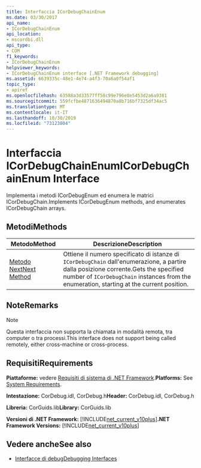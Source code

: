 ```yaml
---
title: Interfaccia ICorDebugChainEnum
ms.date: 03/30/2017
api_name:
- ICorDebugChainEnum
api_location:
- mscordbi.dll
api_type:
- COM
f1_keywords:
- ICorDebugChainEnum
helpviewer_keywords:
- ICorDebugChainEnum interface [.NET Framework debugging]
ms.assetid: 6639335c-48e1-4e74-a4f3-70a6a0f54af1
topic_type:
- apiref
ms.openlocfilehash: 63588a3d33577ff58c99e796e8e5453d2a6a9381
ms.sourcegitcommit: 559fcfbe4871636494870a8b716bf7325df34ac5
ms.translationtype: MT
ms.contentlocale: it-IT
ms.lasthandoff: 10/30/2019
ms.locfileid: "73123804"
---
```

# <a name="icordebugchainenum-interface"></a><span data-ttu-id="a1588-102">Interfaccia ICorDebugChainEnum</span><span class="sxs-lookup"><span data-stu-id="a1588-102">ICorDebugChainEnum Interface</span></span>

<span data-ttu-id="a1588-103">Implementa i metodi ICorDebugEnum ed enumera le matrici ICorDebugChain.</span><span class="sxs-lookup"><span data-stu-id="a1588-103">Implements ICorDebugEnum methods, and enumerates ICorDebugChain arrays.</span></span>  
  
## <a name="methods"></a><span data-ttu-id="a1588-104">Metodi</span><span class="sxs-lookup"><span data-stu-id="a1588-104">Methods</span></span>  
  
|<span data-ttu-id="a1588-105">Metodo</span><span class="sxs-lookup"><span data-stu-id="a1588-105">Method</span></span>|<span data-ttu-id="a1588-106">Descrizione</span><span class="sxs-lookup"><span data-stu-id="a1588-106">Description</span></span>|  
|------------|-----------------|  
|[<span data-ttu-id="a1588-107">Metodo Next</span><span class="sxs-lookup"><span data-stu-id="a1588-107">Next Method</span></span>](../../../../docs/framework/unmanaged-api/debugging/icordebugchainenum-next-method.md)|<span data-ttu-id="a1588-108">Ottiene il numero specificato di istanze di `ICorDebugChain` dall'enumerazione, a partire dalla posizione corrente.</span><span class="sxs-lookup"><span data-stu-id="a1588-108">Gets the specified number of `ICorDebugChain` instances from the enumeration, starting at the current position.</span></span>|  
  
## <a name="remarks"></a><span data-ttu-id="a1588-109">Note</span><span class="sxs-lookup"><span data-stu-id="a1588-109">Remarks</span></span>  
  
> [!NOTE]
> <span data-ttu-id="a1588-110">Questa interfaccia non supporta la chiamata in modalità remota, tra computer o tra processi.</span><span class="sxs-lookup"><span data-stu-id="a1588-110">This interface does not support being called remotely, either cross-machine or cross-process.</span></span>  
  
## <a name="requirements"></a><span data-ttu-id="a1588-111">Requisiti</span><span class="sxs-lookup"><span data-stu-id="a1588-111">Requirements</span></span>  
 <span data-ttu-id="a1588-112">**Piattaforme:** vedere [Requisiti di sistema di .NET Framework](../../../../docs/framework/get-started/system-requirements.md).</span><span class="sxs-lookup"><span data-stu-id="a1588-112">**Platforms:** See [System Requirements](../../../../docs/framework/get-started/system-requirements.md).</span></span>  
  
 <span data-ttu-id="a1588-113">**Intestazione:** CorDebug.idl, CorDebug.h</span><span class="sxs-lookup"><span data-stu-id="a1588-113">**Header:** CorDebug.idl, CorDebug.h</span></span>  
  
 <span data-ttu-id="a1588-114">**Libreria:** CorGuids.lib</span><span class="sxs-lookup"><span data-stu-id="a1588-114">**Library:** CorGuids.lib</span></span>  
  
 <span data-ttu-id="a1588-115">**Versioni di .NET Framework:** [!INCLUDE[net_current_v10plus](../../../../includes/net-current-v10plus-md.md)]</span><span class="sxs-lookup"><span data-stu-id="a1588-115">**.NET Framework Versions:** [!INCLUDE[net_current_v10plus](../../../../includes/net-current-v10plus-md.md)]</span></span>  
  
## <a name="see-also"></a><span data-ttu-id="a1588-116">Vedere anche</span><span class="sxs-lookup"><span data-stu-id="a1588-116">See also</span></span>

- [<span data-ttu-id="a1588-117">Interfacce di debug</span><span class="sxs-lookup"><span data-stu-id="a1588-117">Debugging Interfaces</span></span>](../../../../docs/framework/unmanaged-api/debugging/debugging-interfaces.md)
